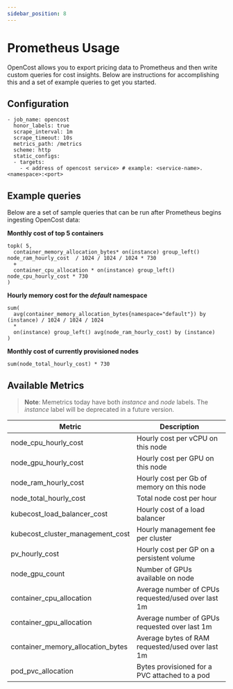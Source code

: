 ```yaml
---
sidebar_position: 8
---
```

# Prometheus Usage

OpenCost allows you to export pricing data to Prometheus and then write custom queries for cost insights. Below are instructions for accomplishing this and a set of example queries to get you started.

## Configuration



```
- job_name: opencost
  honor_labels: true
  scrape_interval: 1m
  scrape_timeout: 10s
  metrics_path: /metrics
  scheme: http
  static_configs:
  - targets:
    - < address of opencost service> # example: <service-name>.<namespace>:<port>
```

## Example queries

Below are a set of sample queries that can be run after Prometheus begins ingesting OpenCost data:

__Monthly cost of top 5 containers__

```
topk( 5,
  container_memory_allocation_bytes* on(instance) group_left() node_ram_hourly_cost  / 1024 / 1024 / 1024 * 730
  +
  container_cpu_allocation * on(instance) group_left() node_cpu_hourly_cost * 730
)
```

__Hourly memory cost for the *default* namespace__

```
sum(
  avg(container_memory_allocation_bytes{namespace="default"}) by (instance) / 1024 / 1024 / 1024
  *
  on(instance) group_left() avg(node_ram_hourly_cost) by (instance)
)
```

__Monthly cost of currently provisioned nodes__

```
sum(node_total_hourly_cost) * 730
```


## Available Metrics

> **Note**: Memetrics today have both *instance* and *node* labels. The *instance* label will be deprecated in a future version.

| Metric       | Description                                                                                            |
| ------------ | ------------------------------------------------------------------------------------------------------ |
| node_cpu_hourly_cost | Hourly cost per vCPU on this node  |
| node_gpu_hourly_cost | Hourly cost per GPU on this node  |
| node_ram_hourly_cost   | Hourly cost per Gb of memory on this node                       |
| node_total_hourly_cost   | Total node cost per hour                       |
| kubecost_load_balancer_cost   | Hourly cost of a load balancer                 |
| kubecost_cluster_management_cost | Hourly management fee per cluster                 |
| pv_hourly_cost   | Hourly cost per GP on a persistent volume                 |
| node_gpu_count | Number of GPUs available on node |
| container_cpu_allocation   | Average number of CPUs requested/used over last 1m                      |
| container_gpu_allocation   | Average number of GPUs requested over last 1m                      |
| container_memory_allocation_bytes   | Average bytes of RAM requested/used over last 1m                 |
| pod_pvc_allocation   | Bytes provisioned for a PVC attached to a pod                      |

